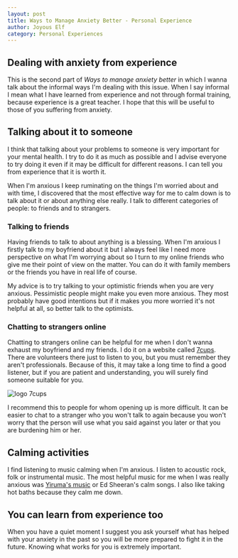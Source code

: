```yaml
---
layout: post
title: Ways to Manage Anxiety Better - Personal Experience
author: Joyous Elf
category: Personal Experiences
---
```

## Dealing with anxiety from experience

This is the second part of _Ways to manage anxiety better_ in which I wanna talk about the informal ways I'm dealing with this issue. When I say informal I mean what I have learned from experience and not through formal training, because experience is a great teacher. I hope that this will be useful to those of you suffering from anxiety.

## Talking about it to someone

I think that talking about your problems to someone is very important for your mental health. I try to do it as much as possible and I advise everyone to try doing it even if it may be difficult for different reasons. I can tell you from experience that it is worth it.

When I'm anxious I keep ruminating on the things I'm worried about and with time, I discovered that the most effective way for me to calm down is to talk about it or about anything else really. I talk to different categories of people: to friends and to strangers.

### Talking to friends

Having friends to talk to about anything is a blessing. When I'm anxious I firstly talk to my boyfriend about it but I always feel like I need more perspective on what I'm worrying about so I turn to my online friends who give me their point of view on the matter. You can do it with family members or the friends you have in real life of course.

My advice is to try talking to your optimistic friends when you are very anxious. Pessimistic people might make you even more anxious. They most probably have good intentions but if it makes you more worried it's not helpful at all, so better talk to the optimists.

### Chatting to strangers online

Chatting to strangers online can be helpful for me when I don't wanna exhaust my boyfriend and my friends. I do it on a website called [7cups](https://www.7cups.com/). There are volunteers there just to listen to you, but you must remember they aren't professionals. Because of this, it may take a long time to find a good listener, but if you are patient and understanding, you will surely find someone suitable for you.

![logo 7cups]({{site.baseurl}}/assets/images/logo_7cups.png)

I recommend this to people for whom opening up is more difficult. It can be easier to chat to a stranger who you won't talk to again because you won't worry that the person will use what you said against you later or that you are burdening him or her.

## Calming activities

I find listening to music calming when I'm anxious. I listen to acoustic rock, folk or instrumental music. The most helpful music for me when I was really anxious was [Yiruma's music](https://www.youtube.com/watch?v=8Z5EjAmZS1o) or Ed Sheeran's calm songs. I also like taking hot baths because they calm me down.

## You can learn from experience too

When you have a quiet moment I suggest you ask yourself what has helped with your anxiety in the past so you will be more prepared to fight it in the future. Knowing what works for you is extremely important.
